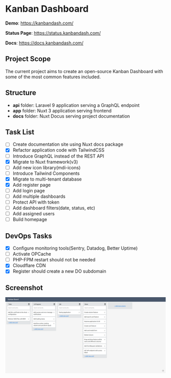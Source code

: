 # Kanban Dashboard
**Demo**: https://kanbandash.com/

**Status Page**: https://status.kanbandash.com/

**Docs**: https://docs.kanbandash.com/

## Project Scope
The current project aims to create an open-source Kanban Dashboard with some of the most common features included.

## Structure
- **api** folder: Laravel 9 application serving a GraphQL endpoint
- **app** folder: Nuxt 3 application serving frontend
- **docs** folder: Nuxt Docus serving project documentation

## Task List
- [ ] Create documentation site using Nuxt docs package
- [x] Refactor application code with TailwindCSS
- [ ] Introduce GraphQL instead of the REST API
- [x] Migrate to Nuxt framework(v3)
- [ ] Add new icon library(mdi-icons)
- [ ] Introduce Tailwind Components
- [x] Migrate to multi-tenant database
- [x] Add register page
- [ ] Add login page
- [ ] Add multiple dashboards
- [ ] Protect API with token
- [ ] Add dashboard filters(date, status, etc)
- [ ] Add assigned users
- [ ] Build homepage

## DevOps Tasks
- [x] Configure monitoring tools(Sentry, Datadog, Better Uptime)
- [ ] Activate OPCache
- [ ] PHP-FPM restart should not be needed
- [x] Cloudflare CDN
- [x] Register should create a new DO subdomain

## Screenshot
![Screenshot](./docs/public/screenshot.png)
